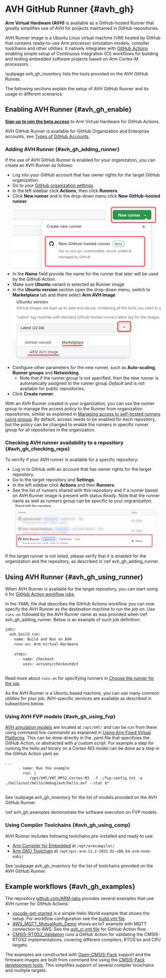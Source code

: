 # AVH GitHub Runner {#avh_gh}

**Arm Virtual Hardware (AVH)** is available as a GitHub-hosted Runner that greatly simplifies use of AVH for projects maintained in GitHub repositories.

AVH Runner image is a Ubuntu Linux virtual machine (VM) hosted by GitHub that contains ready-to-use Arm processor simulation models, compiler toolchains and other utilities. It natively integrates with [GitHub Actions](https://docs.github.com/en/actions) enabling simple setup of Continuous Integration (CI) workflows for building and testing embedded software projects based on Arm Cortex-M processors.

\subpage avh_gh_inventory lists the tools provided on the AVH GitHub Runner.

The following sections explain the setup of AVH GitHub Runner and its usage in different scenarios.

## Enabling AVH Runner {#avh_gh_enable}

[**Sign up to join the beta access**](https://resources.github.com/arm-gihub-actions-beta/) to Arm Virtual Hardware for GitHub Actions.

AVH GitHub Runner is available for GitHub Organization and Enterprise accounts, see [Types of GitHub Accounts](https://docs.github.com/en/get-started/learning-about-github/types-of-github-accounts).

### Adding AVH Runner {#avh_gh_adding_runner}

If the use of AVH GitHub Runner is enabled for your organization, you can create an AVH Runner as follows:

- Log into your GitHub account that has owner rights for the target GitHub organization.
- Go to your [GitHub organization settings](https://docs.github.com/en/organizations/collaborating-with-groups-in-organizations/accessing-your-organizations-settings).
- In the left sidebar click **Actions**, then click **Runners**.
- Click **New runner** and in the drop-down menu click **New GitHub-hosted runner**.<br/>
 ![New GitHub-hosted runner](./images/avh_gh_new_runner.png)
- In the **Name** field provide the name for the runner that later will be used by the GitHub Action.
- Make sure **Ubuntu** variant is selected as Runner image
- In the **Ubuntu version** section open the drop-down menu, switch to **Marketplace** tab and there select **Arm AVH Image**<br/>
  ![Selecting Arm AVH Image](./images/avh_gh_image_select.png)
- Configure other parameters for the new runner, such as **Auto-scaling**, **Runner groups** and **Networking**.
  - Note that if the runner group is not specified, then the new runner is automatically assigned to the runner group *Default* and is not available for public repositories.
- Click **Create runner**.

With an AVH Runner created in your organization, you can use the runner group to manage the access policy to the Runner from organization repositories, similar as explained in [Managing access to self-hosted runners using groups](https://docs.github.com/en/actions/hosting-your-own-runners/managing-access-to-self-hosted-runners-using-groups). By default, access needs to be enabled for each repository, but the policy can be changed to enable the runners in specific runner group for all  repositories in the organization.

### Checking AVH runner availability to a repository {#avh_gh_checking_repo}

To verrify if your AVH runner is available for a specific repository:

- Log in to GitHub with an account that has owner rights for the target repository.
- Go to the target repository and **Settings**.
- In the left sidebar click **Actions** and then **Runners**.
- See the list of runners shared with this repository and if a runner based on AVH Runner image is present with status *Ready*. Note that the runner name as well as runners group can be specific to your orgranization.<br/>
 ![Repository runners](./images/avh_gh_repo_runners.png)

If the target runner is not listed, please verify that it is enabled for the organization and the repository, as described in \ref avh_gh_adding_runner.

## Using AVH Runner {#avh_gh_using_runner}

When AVH Runner is available for the target repository, you can start using it for [GitHub Action workflow jobs](https://docs.github.com/en/actions/using-workflows/about-workflows).

In the YAML file that describes the GitHub Actions workflow you can now specify the AVH Runner as the destination machine to run the job on. Use `runs-on` followed by the AVH Runner name as was provided when \ref avh_gh_adding_runner. Below is an example of such job definition:

```
jobs:
  avh_build_run:
    name: Build and Run on AVH
    runs-on: Arm-Virtual-Hardware

    steps:
      - name: Checkout
        uses: actions/checkout@v3
  
```

Read more about `runs-on` for specifying runners in [Choose the runner for the job](https://docs.github.com/en/actions/using-jobs/choosing-the-runner-for-a-job).

As the AVH Runner is a Ubuntu based machine, you can use many common utilities for your job. AVH-specific services are available as described in subsections below.

### Using AVH FVP models {#avh_gh_using_fvp}

[AVH simulation models](../../simulation/html/index.html) are located at `/opt/VHT/` and can be run from there using command line commands as explained in [Using Arm Fixed Virtual Platforms](../../simulation/html/Using.html). 
This can be done directly in the .yaml file that specifoies the GitHub Action, or abstracted with a custom script. For example a step for running the hello.axf binary on a Cortex-M3 model can be done as a step in the GitHub Action yaml as:
```
... 
      - name: Run the example
        run: |
           /opt/VHT/VHT_MPS2_Cortex-M3  -f ./fvp-config.txt -a ./hello/out/hello/debug/avh/hello.axf --stat $*
   
```
See \subpage avh_gh_inventory for the list of models provided on the AVH GitHub Runner.

\ref avh_gh_examples demonstrate the software execution on FVP models.


### Using Compiler Toolchains {#avh_gh_using_comp}

AVH Runner includes following toolchains pre-installed and ready to use:
 - [Arm Compiler for Embedded](https://developer.arm.com/Tools%20and%20Software/Arm%20Compiler%20for%20Embedded) at `/opt/armcompiler/`
 - [Arm GNU Toolchain](https://developer.arm.com/Tools%20and%20Software/GNU%20Toolchain) at `/opt/gcc-arm-11.2-2022.02-x86_64-arm-none-eabi/`

See \subpage avh_gh_inventory for the list of toolchains provided on the AVH GitHub Runner.

## Example workflows {#avh_gh_examples}

The repository [github.com/ARM-labs](https://github.com/ARM-labs) provides several examples that use AVH runner for GitHub Actions:
 - [vscode-get-started](https://github.com/Arm-Labs/vscode-get-started) is a simple Hello World example that shows the setup. For workflow configuration see the [build.yml file](https://github.com/Arm-Labs/vscode-get-started/blob/main/.github/workflows/build.yml)
 - [AWS_MQTT_MutualAuth_Demo](https://github.com/Arm-Labs/AWS_MQTT_MutualAuth_Demo) shows an IoT example with MQTT connection to AWS. See the [avh_ci.yml file](https://github.com/Arm-Labs/AWS_MQTT_MutualAuth_Demo/blob/main/.github/workflows/avh_ci.yml) for GitHub Action flow.
 - [CMSIS-RTOS2_Validation](https://github.com/Arm-Labs/CMSIS-RTOS2_Validation) runs a GitHub Action for validating the CMSIS-RTOS2 implementations, covering different compilers, RTOS'es and CPU targets.
 
The examples are constructed with [Open-CMSIS-Pack](https://www.open-cmsis-pack.org/) support and the firmware images are built from command line using the [CMSIS-Pack development tools](https://github.com/Open-CMSIS-Pack/devtools). This simplifies support of several compiler toolchains and multiple targets.

